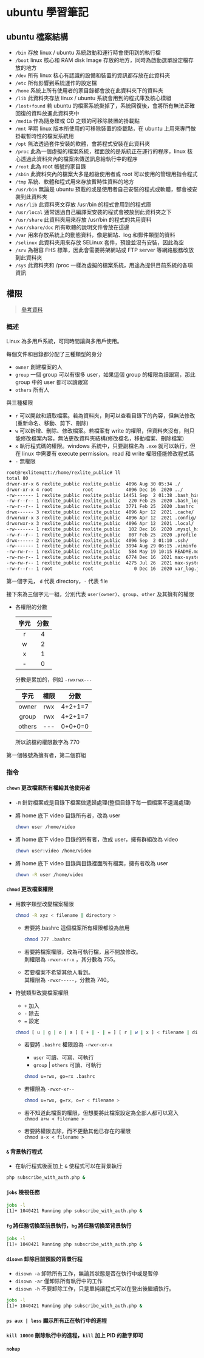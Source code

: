 # ubuntu 學習筆記

## ubuntu 檔案結構

- `/bin` 存放 linux / ubuntu 系統啟動和運行時會使用到的執行檔
- `/boot` linux 核心和 RAM disk Image 存放的地方，同時為啟動選單設定檔存放的地方
- `/dev` 所有 linux 核心有認識的設備和裝置的資訊都存放在此資料夾
- `/etc` 所有影響到系統運作的設定檔
- `/home` 系統上所有使用者的家目錄都會放在此資料夾下的資料夾
- `/lib` 此資料夾存放 linux / ubuntu 系統會用到的程式庫及核心模組
- `/lost+found` 若 ubuntu 的檔案系統掛掉了，系統回復後，會將所有無法正確回復的資料放進此資料夾中
- `/media` 作為隨身碟或 CD 之類的可移除裝置的掛載點
- `/mnt` 早期 linux 版本所使用的可移除裝置的掛載點，在 ubuntu 上用來專門做掛載暫時性的檔案系統用
- `/opt` 無法透過套件安裝的軟體，會將程式安裝在此資料夾
- `/proc` 此為一個虛擬的檔案系統，裡面放的是系統正在運行的程序，linux 核心透過此資料夾內的檔案來傳送訊息給執行中的程序
- `/root` 此為 root 帳號的家目錄
- `/sbin` 此資料夾內的檔案大多是超級使用者或 root 可以使用的管理用指令程式
- `/tmp` 系統、軟體和程式用來存放暫時性資料的地方
- `/usr/bin` 無論是 ubuntu 預載的或是使用者自己安裝的程式或軟體，都會被安裝到此資料夾
- `/usr/lib` 此資料夾文存放 /usr/bin 的程式會用到的程式庫
- `/usr/local` 通常透過自己編譯案安裝的程式會被放到此資料夾之下
- `/usr/share` 此資料夾用來存放 /usr/bin 的程式的共用資料
- `/usr/share/doc` 所有軟體的說明文件會放在這邊
- `/var` 用來存放系統上的動態資料，像是網站、log 和郵件類型的資料
- `/selinux` 此資料夾用來存放 SELinux 套件，預設並沒有安裝，因此為空
- `/srv` 為相容 FHS 標準，因此會需要將架網站或 FTP server 等網路服務改放到此資料夾
- `/sys` 此資料夾和 /proc 一樣為虛擬的檔案系統，用途為提供目前系統的各項資訊

## 權限

> [參考資料](https://shian420.pixnet.net/blog/post/344938711-%5Blinux%5D-chmod-****%E6%AA%94%E6%A1%88%E6%AC%8A%E9%99%90%E5%A4%A7%E7%B5%B1%E6%95%B4!)

### 概述

Linux 為多用戶系統，可同時間讓與多用戶使用。

每個文件和目錄都分配了三種類型的身分

- `owner` 創建檔案的人
- `group` 一個 group 可以有很多 user，如果這個 group 的權限為讀跟寫，那此 group 中的 user 都可以讀跟寫
- `others` 所有人

與三種權限

- `r` 可以開啟和讀取檔案。若為資料夾，則可以查看目錄下的內容，但無法修改(重新命名、移動、剪下、刪除)
- `w` 可以新增、刪除、修改檔案。若檔案有 write 的權限，但資料夾沒有，則只能修改檔案內容，無法更改資料夾結構(修改檔名，移動檔案、刪除檔案)
- `x` 執行程式碼的權限。windows 系統中，只要副檔名為 `.exe` 就可以執行，但在 linux 中需要有 execute permission。read 和 write 權限僅能修改程式碼
- `-` 無權限

```bash
root@rexlitemqtt://home/rexlite_public# ll
total 80
drwxr-xr-x 6 rexlite_public rexlite_public  4096 Aug 30 05:34 ./
drwxr-xr-x 4 root           root            4096 Dec 16  2020 ../
-rw------- 1 rexlite_public rexlite_public 14451 Sep  2 01:38 .bash_history
-rw-r--r-- 1 rexlite_public rexlite_public   220 Feb 25  2020 .bash_logout
-rw-r--r-- 1 rexlite_public rexlite_public  3771 Feb 25  2020 .bashrc
drwx------ 3 rexlite_public rexlite_public  4096 Apr 12  2021 .cache/
drwxrwxr-x 3 rexlite_public rexlite_public  4096 Apr 12  2021 .config/
drwxrwxr-x 3 rexlite_public rexlite_public  4096 Apr 12  2021 .local/
-rw------- 1 rexlite_public rexlite_public   102 Dec 16  2020 .mysql_history
-rw-r--r-- 1 rexlite_public rexlite_public   807 Feb 25  2020 .profile
drwx------ 2 rexlite_public rexlite_public  4096 Sep  2 01:10 .ssh/
-rw------- 1 rexlite_public rexlite_public  3994 Aug 29 06:15 .viminfo
-rw-rw-r-- 1 rexlite_public rexlite_public   584 May 19 10:15 README.md
-rw-rw-r-- 1 rexlite_public rexlite_public  6774 Dec 16  2021 max-system.fishbonetw.com.zip
-rw-rw-r-- 1 rexlite_public rexlite_public  4275 Jul 26  2021 max-system.japhne.com-bluehost.zip
-rw-r--r-- 1 root           root               0 Dec 16  2020 var_log.json
```

第一個字元， `d` 代表 directory，`-` 代表 file

接下來為三個字元一組，分別代表 `user(owner)`、`group`、`other` 及其擁有的權限

- 各權限的分數

  | 字元 | 分數 |
  | :--: | :--: |
  |  r   |  4   |
  |  w   |  2   |
  |  x   |  1   |
  |  -   |  0   |

  分數是累加的，例如 `-rwxrwx---`

  |  字元  | 權限 |  分數   |
  | :----: | :--: | :-----: |
  | owner  | rwx  | 4+2+1=7 |
  | group  | rwx  | 4+2+1=7 |
  | others | ---  | 0+0+0=0 |

  所以該檔的權限數字為 770

第一個帳號為擁有者，第二個群組

### 指令

#### `chown` 更改檔案所有權給其他使用者

- `-R` 針對檔案或是目錄下檔案做遞歸處理(整個目錄下每一個檔案不遺漏處理)

- 將 home 底下 video 目錄所有者，改為 user

  ```bash
  chown user /home/video
  ```

- 將 home 底下 video 目錄的所有者，改成 user，擁有群組改為 video

  ```bash
  chown user:video /home/video
  ```

- 將 home 底下 video 目錄與目錄裡面所有檔案，擁有者改為 user

  ```bash
  chown -R user /home/video
  ```

#### `chmod` 更改檔案權限

- 用數字類型改變檔案權限

  ```bash
  chmod -R xyz < filename | directory >
  ```

  - 若要將.bashrc 這個檔案所有權限都設為啟用

    ```bash
    chmod 777 .bashrc
    ```

  - 若要將檔案權限，改為可執行檔，且不開放修改。  
    則權限為 `-rwxr-xr-x` ，其分數為 755。

  - 若要檔案不希望其他人看到。  
    其權限為 `-rwxr-----`，分數為 740。

- 符號類型改變檔案權限

  - `+` 加入
  - `-` 除去
  - `=` 設定

  ```bash
  chmod [ u | g | o | a ] [ + | - | = ] [ r | w | x ] < filename | directory >
  ```

  - 若要將 `.bashrc` 權限設為 `-rwxr-xr-x`

    - `user` 可讀、可寫、可執行
    - `group` | `others` 可讀、可執行

    ```bash
    chmod u=rwx, go=rx .bashrc
    ```

  - 若權限為 `-rwxr-xr--`

    ```bash
    chmod u=rwx, g=rx, o=r < filename >
    ```

  - 若不知道此檔案的權限，但想要將此檔案設定為全部人都可以寫入  
    `chmod a+w < filename >`
  - 若要將權限去除，而不更動其他已存在的權限  
    `chmod a-x < filename >`

#### `&` 背景執行程式

- 在執行程式後面加上 `&` 使程式可以在背景執行

```bash
php subscribe_with_auth.php &
```

#### `jobs` 檢視任務

```bash
jobs -l
[1]+ 1040421 Running php subscribe_with_auth.php &
```

#### `fg` 將任務切換至前景執行，`bg` 將任務切換至背景執行

```bash
jobs -l
[1]+ 1040421 Running php subscribe_with_auth.php &
```

#### `disown` 卸除目前預設的背景行程

- `disown -a` 卸除所有工作，無論其狀態是否在執行中或是暫停
- `disown -ar` 僅卸除所有執行中的工作
- `disown -h` 不要卸除工作，只是單純讓程式可以在登出後繼續執行。

```bash
jobs -l
[1]+ 1040421 Running php subscribe_with_auth.php &
```

#### `ps aux | less` 顯示所有正在執行中的進程

#### `kill 10000` 刪除執行中的進程，`kill` 加上 PID 的數字即可

#### `nohup`
